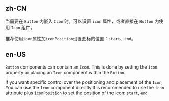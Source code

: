 ## zh-CN

当需要在 `Button` 内嵌入 `Icon` 时，可以设置 `icon` 属性，或者直接在 `Button` 内使用 `Icon` 组件。

推荐使用`icon`属性加`iconPosition`设置图标的位置：`start`、`end`。

<!-- 如果想控制 `Icon` 具体的位置，可以直接使用 `Icon` 组件，`5.16.0`开始支持使用`iconPosition`设置icon的位置(推荐)。 -->

## en-US

`Button` components can contain an `Icon`. This is done by setting the `icon` property or placing an `Icon` component within the `Button`.

If you want specific control over the positioning and placement of the `Icon`, You can use the `Icon` component directly.It is recommended to use the `icon` attribute plus `iconPosition` to set the position of the icon: `start`, `end`

<!-- But Starting from `5.16.0`, you can use `iconPosition` to set the position of the icon (recommended). -->
